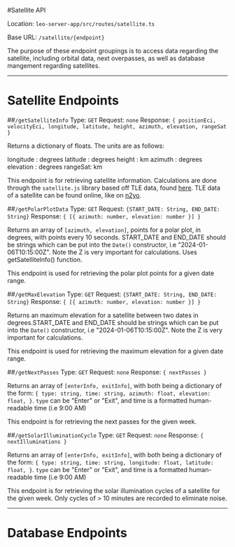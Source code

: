 #Satellite API

Location: `leo-server-app/src/routes/satellite.ts`

Base URL: `/satellite/{endpoint}`

The purpose of these endpoint groupings is to access data regarding the satellite, including orbital data, next overpasses, as well as database mangement regarding satellites.

---

# Satellite Endpoints

##`/getSatelliteInfo`
Type: `GET`
Request: `none`
Response: `{
    positionEci,
    velocityEci,
    longitude,
    latitude,
    height,
    azimuth,
    elevation,
    rangeSat
  }`

Returns a dictionary of floats. The units are as follows:

longitude : degrees
latitude : degrees
height : km
azimuth : degrees
elevation : degrees
rangeSat: km

This endpoint is for retrieving satellite information. Calculations are done through the `satellite.js` library based off TLE data, found [here](https://github.com/shashwatak/satellite-js). TLE data of a satellite can be found online, like on [n2yo](https://www.n2yo.com/database/?name=NEUDOSE#results).

##`/getPolarPlotData`
Type: `GET`
Request: `{START_DATE: String, END_DATE: String}`
Response: `{ [{ azimuth: number, elevation: number }] }`

Returns an array of `[azimuth, elevation]`, points for a polar plot, in degrees, with points every 10 seconds. START_DATE and END_DATE should be strings which can be put into the `Date()` constructor, i.e "2024-01-06T10:15:00Z". Note the Z is very important for calculations. Uses getSatelliteInfo() function.

This endpoint is used for retrieving the polar plot points for a given date range.

##`/getMaxElevation`
Type: `GET`
Request: `{START_DATE: String, END_DATE: String}`
Response: `{ [{ azimuth: number, elevation: number }] }`

Returns an maximum elevation for a satellite between two dates in degrees.START_DATE and END_DATE should be strings which can be put into the `Date()` constructor, i.e "2024-01-06T10:15:00Z". Note the Z is very important for calculations.

This endpoint is used for retrieving the maximum elevation for a given date range.

##`/getNextPasses`
Type: `GET`
Request: `none`
Response: `{ nextPasses }`

Returns an array of `[enterInfo, exitInfo]`, with both being a dictionary of the form:
`{
    type: string,
    time: string,
    azimuth: float,
    elevation: float,
}`. `type` can be "Enter" or "Exit", and time is a formatted human-readable time (i.e 9:00 AM)

This endpoint is for retrieving the next passes for the given week.

##`/getSolarIlluminationCycle`
Type: `GET`
Request: `none`
Response: `{ nextIlluminations }`

Returns an array of `[enterInfo, exitInfo]`, with both being a dictionary of the form:
`{
    type: string,
    time: string,
    longitude: float,
    latitude: float,
}`. `type` can be "Enter" or "Exit", and time is a formatted human-readable time (i.e 9:00 AM)

This endpoint is for retrieving the solar illumination cycles of a satellite for the given week. Only cycles of > 10 minutes are recorded to eliminate noise.

---

# Database Endpoints
